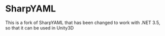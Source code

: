 
# SharpYAML

This is a fork of SharpYAML that has been changed to work with .NET 3.5, so that it can be used in Unity3D
